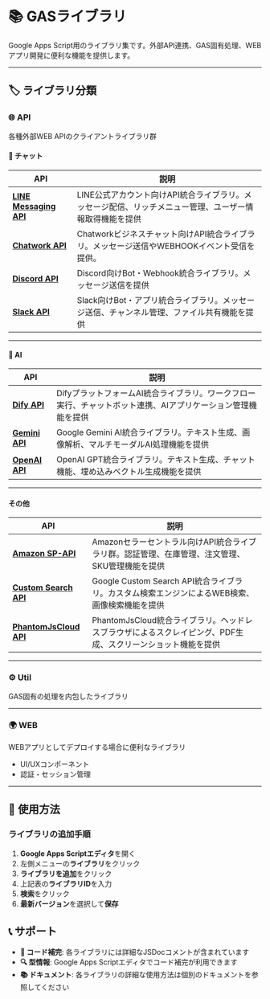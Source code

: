 # 📚 GASライブラリ

Google Apps Script用のライブラリ集です。外部API連携、GAS固有処理、WEBアプリ開発に便利な機能を提供します。

---

## 🏷️ ライブラリ分類

### 🌐 API
各種外部WEB APIのクライアントライブラリ群

#### 💬 チャット

| API | 説明 |
|-------------|------------|
| **[LINE Messaging API](./API/LINE/README.md)** | LINE公式アカウント向けAPI統合ライブラリ。メッセージ配信、リッチメニュー管理、ユーザー情報取得機能を提供 |
| **[Chatwork API](./API/Chatwork/README.md)** | Chatworkビジネスチャット向けAPI統合ライブラリ。メッセージ送信やWEBHOOKイベント受信を提供。 |
| **[Discord API](./API/Discord/README.md)** | Discord向けBot・Webhook統合ライブラリ。メッセージ送信を提供|
| **[Slack API](./API/Slack/README.md)** | Slack向けBot・アプリ統合ライブラリ。メッセージ送信、チャンネル管理、ファイル共有機能を提供 |

---

#### 🤖 AI

| API | 説明 |
|-------------|------------|
| **[Dify API](./API/Dify/README.md)** | DifyプラットフォームAI統合ライブラリ。ワークフロー実行、チャットボット連携、AIアプリケーション管理機能を提供 |
| **[Gemini API](./API/Gemini/README.md)** | Google Gemini AI統合ライブラリ。テキスト生成、画像解析、マルチモーダルAI処理機能を提供 |
| **[OpenAI API](./API/OpenAI/README.md)** | OpenAI GPT統合ライブラリ。テキスト生成、チャット機能、埋め込みベクトル生成機能を提供 |

---

#### その他

| API | 説明 |
|-------------|------------|
| **[Amazon SP-API](./API/Amazon/README.md)** | Amazonセラーセントラル向けAPI統合ライブラリ群。認証管理、在庫管理、注文管理、SKU管理機能を提供 |
| **[Custom Search API](./API/CustomSearch/README.md)** | Google Custom Search API統合ライブラリ。カスタム検索エンジンによるWEB検索、画像検索機能を提供 |
| **[PhantomJsCloud API](./API/PhantomJsCloud/README.md)** | PhantomJsCloud統合ライブラリ。ヘッドレスブラウザによるスクレイピング、PDF生成、スクリーンショット機能を提供 |

---

### ⚙️ Util  
GAS固有の処理を内包したライブラリ

---

### 🌍 WEB
WEBアプリとしてデプロイする場合に便利なライブラリ
- UI/UXコンポーネント
- 認証・セッション管理

---

## 🚀 使用方法

### ライブラリの追加手順

1. **Google Apps Scriptエディタ**を開く
2. 左側メニューの**ライブラリ**をクリック
3. **ライブラリを追加**をクリック
4. 上記表の**ライブラリID**を入力
5. **検索**をクリック
6. **最新バージョン**を選択して**保存**


## 📞 サポート

- **📖 コード補完**: 各ライブラリには詳細なJSDocコメントが含まれています
- **🔍 型情報**: Google Apps Scriptエディタでコード補完が利用できます
- **📚 ドキュメント**: 各ライブラリの詳細な使用方法は個別のドキュメントを参照してください